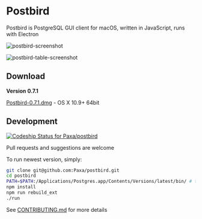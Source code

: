 # Postbird

Postbird is PostgreSQL GUI client for macOS, written in JavaScript, runs with Electron

![postbird-screenshot](https://cloud.githubusercontent.com/assets/26019/24329271/0758103e-1234-11e7-916c-40d407799580.png)

![postbird-table-screenshot](https://cloud.githubusercontent.com/assets/26019/24329272/075a06c8-1234-11e7-9fb8-fc800343e8ad.png)


## Download

**Version 0.7.1**

[Postbird-0.7.1.dmg](https://github.com/Paxa/postbird/releases/download/0.7.1/Postbird-0.7.1.dmg) - OS X 10.9+ 64bit


## Development

[ ![Codeship Status for Paxa/postbird](https://app.codeship.com/projects/c2450da0-9339-0135-ee6d-1663622ccf5e/status?branch=master)](https://app.codeship.com/projects/250798)

Pull requests and suggestions are welcome

To run newest version, simply:

```sh
git clone git@github.com:Paxa/postbird.git
cd postbird
PATH=$PATH:/Applications/Postgres.app/Contents/Versions/latest/bin/ # to compile postgres native extension
npm install
npm run rebuild_ext
./run
```

See [CONTRIBUTING.md](/CONTRIBUTING.md) for more details
